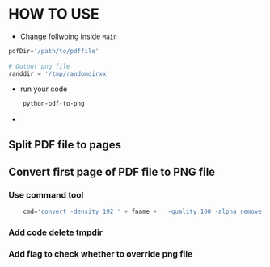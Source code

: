 # HOW TO USE
* Change follwoing inside `Main`

``` python
pdfDir='/path/to/pdffile'
		
# Output png file
randdir = '/tmp/randomdirxx'
```
* run your code

``` bash
	python-pdf-to-png
```

*
## Split PDF file to pages
## Convert first page of PDF file to PNG file
### Use command tool

``` python
	cmd='convert -density 192 ' + fname + ' -quality 100 -alpha remove ' + pngName
```

### Add code delete tmpdir
### Add flag to check whether to override png file

